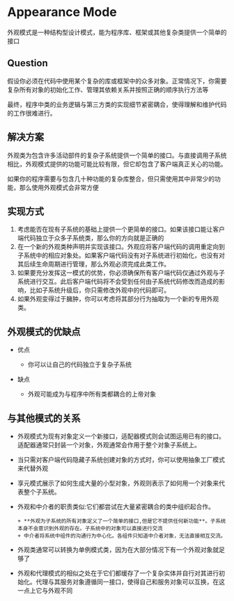 # Appearance Mode


外观模式是一种结构型设计模式，能为程序库、框架或其他复杂类提供一个简单的接口


## Question

假设你必须在代码中使用某个复杂的库或框架中的众多对象。正常情况下，你需要复杂所有对象的初始化工作、管理其依赖关系并按照正确的顺序执行方法等

最终，程序中类的业务逻辑与第三方类的实现细节紧密耦合，使得理解和维护代码的工作很难进行。


## 解决方案

外观类为包含许多活动部件的复杂子系统提供一个简单的接口。与直接调用子系统相比，外观模式提供的功能可能比较有限，但它却包含了客户端真正关心的功能。

如果你的程序需要与包含几十种功能的复杂库整合，但只需使用其中非常少的功能，那么使用外观模式会非常方便 



## 实现方式

1. 考虑能否在现有子系统的基础上提供一个更简单的接口。如果该接口能让客户端代码独立于众多子系统类，那么你的方向就是正确的
2. 在一个新的外观类种声明并实现该接口。外观应将客户端代码的调用重定向到子系统中的相应对象处。如果客户端代码没有对子系统进行初始化，也没有对其后续生命周期进行管理，那么外观必须完成此类工作。
3. 如果要充分发挥这一模式的优势，你必须确保所有客户端代码仅通过外观与子系统进行交互。此后客户端代码将不会受到任何由子系统代码修改而造成的影响，比如子系统升级后，你只需修改外观中的代码即可。
4. 如果外观变得过于臃肿，你可以考虑将其部分行为抽取为一个新的专用外观类。


## 外观模式的优缺点

+ 优点

     + 你可以让自己的代码独立于复杂子系统

+ 缺点
     
     + 外观可能成为与程序中所有类都耦合的上帝对象


## 与其他模式的关系

+ 外观模式为现有对象定义一个新接口，适配器模式则会试图运用已有的接口。适配器通常只封装一个对象，外观通常会作用于整个对象子系统上。
+ 当只需对客户端代码隐藏子系统创建对象的方式时，你可以使用抽象工厂模式来代替外观
+ 享元模式展示了如何生成大量的小型对象，外观则表示了如何用一个对象来代表整个子系统。
+ 外观和中介者的职责类似:它们都尝试在大量紧密耦合的类中组织起合作。

      + **外观为子系统的所有对象定义了一个简单的接口,但是它不提供任何新功能**。子系统本身不会意识到外观的存在。子系统中的对象可以直接进行交流
      + 中介者将系统中组件的沟通行为中心化。各组件只知道中介者对象，无法直接相互交流。

+ 外观类通常可以转换为单例模式类，因为在大部分情况下有一个外观对象就足够了
+ 外观和代理模式的相似之处在于它们都缓存了一个复杂实体并自行对其进行初始化。代理与其服务对象遵循同一接口，使得自己和服务对象可以互换，在这一点上它与外观不同
